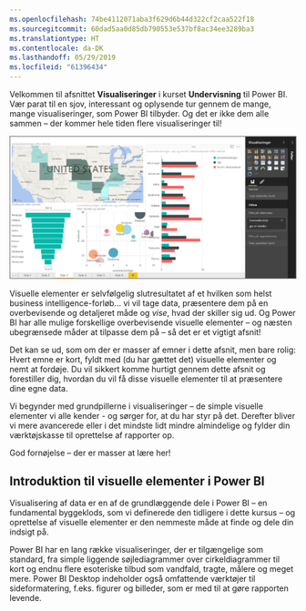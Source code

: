 ```yaml
---
ms.openlocfilehash: 74be4112071aba3f629d6b44d322cf2caa522f18
ms.sourcegitcommit: 60dad5aa0d85db790553e537bf8ac34ee3289ba3
ms.translationtype: HT
ms.contentlocale: da-DK
ms.lasthandoff: 05/29/2019
ms.locfileid: "61396434"
---
```

Velkommen til afsnittet **Visualiseringer** i kurset **Undervisning** til Power BI. Vær parat til en sjov, interessant og oplysende tur gennem de mange, mange visualiseringer, som Power BI tilbyder. Og det er ikke dem alle sammen – der kommer hele tiden flere visualiseringer til!

![](media/3-1-intro-visualizations/3-1_1.png)

Visuelle elementer er selvfølgelig slutresultatet af et hvilken som helst business intelligence-forløb... vi vil tage data, præsentere dem på en overbevisende og detaljeret måde og *vise*, hvad der skiller sig ud. Og Power BI har alle mulige forskellige overbevisende visuelle elementer – og næsten ubegrænsede måder at tilpasse dem på – så det er et vigtigt afsnit!

Det kan se ud, som om der er masser af emner i dette afsnit, men bare rolig: Hvert emne er kort, fyldt med (du har gættet det) visuelle elementer og nemt at fordøje. Du vil sikkert komme hurtigt gennem dette afsnit og forestiller dig, hvordan du vil få disse visuelle elementer til at præsentere dine egne data.

Vi begynder med grundpillerne i visualiseringer – de simple visuelle elementer vi alle kender - og sørger for, at du har styr på det. Derefter bliver vi mere avancerede eller i det mindste lidt mindre almindelige og fylder din værktøjskasse til oprettelse af rapporter op.

God fornøjelse – der er masser at lære her!

## <a name="introduction-to-visuals-in-power-bi"></a>Introduktion til visuelle elementer i Power BI
Visualisering af data er en af de grundlæggende dele i Power BI – en fundamental byggeklods, som vi definerede den tidligere i dette kursus – og oprettelse af visuelle elementer er den nemmeste måde at finde og dele din indsigt på.

Power BI har en lang række visualiseringer, der er tilgængelige som standard, fra simple liggende søjlediagrammer over cirkeldiagrammer til kort og endnu flere esoteriske tilbud som vandfald, tragte, målere og meget mere. Power BI Desktop indeholder også omfattende værktøjer til sideformatering, f.eks. figurer og billeder, som er med til at gøre rapporten levende.

